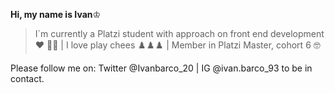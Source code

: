 **Hi, my name is Ivan**♔
>I`m currently a Platzi student with approach on front end development ♥ 👨‍💻 | I love play chees ♟️♟️♟️ | Member in Platzi Master, cohort 6 🤓

Please follow me on: Twitter @Ivanbarco_20 | IG @ivan.barco_93  to be in contact.

<!--
**IvanBarco/IvanBarco** is a ✨ _special_ ✨ repository because its `README.md` (this file) appears on your GitHub profile.

Here are some ideas to get you started:
<img src="https://img.shields.io/badge/github%20-%23000.svg?&style=for-the-badge&logo=github&logoColor=white" alt="GitHub" />
 <img src="https://img.shields.io/badge/Atom-66595C?style=for-the-badge&logo=Atom&logoColor=white"/>
- 🔭 I’m currently working on ...
- 🌱 I’m currently learning ...
- 👯 I’m looking to collaborate on ...
- 🤔 I’m looking for help with ...
- 💬 Ask me about ...
- 📫 How to reach me: ...
- 😄 Pronouns: ...
- ⚡ Fun fact: ...
-->
